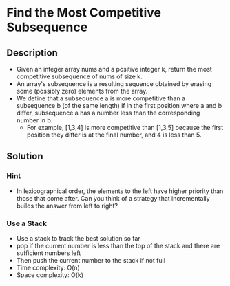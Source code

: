 # Find the Most Competitive Subsequence

## Description

* Given an integer array nums and a positive integer k, return the most competitive subsequence of nums of size k.
* An array's subsequence is a resulting sequence obtained by erasing some (possibly zero) elements from the array.
* We define that a subsequence a is more competitive than a subsequence b (of the same length) if in the first position where a and b differ, subsequence a has a number less than the corresponding number in b. 
  * For example, [1,3,4] is more competitive than [1,3,5] because the first position they differ is at the final number, and 4 is less than 5.

## Solution

### Hint

* In lexicographical order, the elements to the left have higher priority than those that come after. Can you think of a strategy that incrementally builds the answer from left to right?

### Use a Stack

* Use a stack to track the best solution so far
* pop if the current number is less than the top of the stack and there are sufficient numbers left
* Then push the current number to the stack if not full
* Time complexity: O(n)
* Space complexity: O(k)

